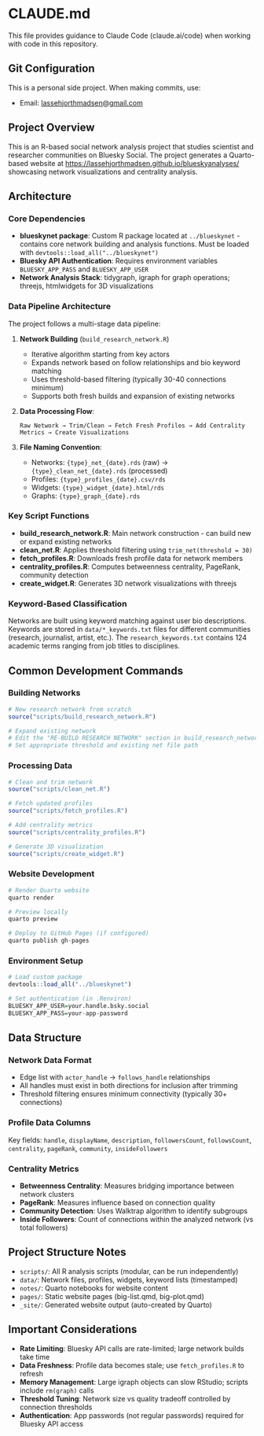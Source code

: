 # CLAUDE.md

This file provides guidance to Claude Code (claude.ai/code) when working with code in this repository.

## Git Configuration

This is a personal side project. When making commits, use:
- Email: lassehjorthmadsen@gmail.com

## Project Overview

This is an R-based social network analysis project that studies scientist and researcher communities on Bluesky Social. The project generates a Quarto-based website at https://lassehjorthmadsen.github.io/blueskyanalyses/ showcasing network visualizations and centrality analysis.

## Architecture

### Core Dependencies
- **blueskynet package**: Custom R package located at `../blueskynet` - contains core network building and analysis functions. Must be loaded with `devtools::load_all("../blueskynet")`
- **Bluesky API Authentication**: Requires environment variables `BLUESKY_APP_PASS` and `BLUESKY_APP_USER`
- **Network Analysis Stack**: tidygraph, igraph for graph operations; threejs, htmlwidgets for 3D visualizations

### Data Pipeline Architecture

The project follows a multi-stage data pipeline:

1. **Network Building** (`build_research_network.R`)
   - Iterative algorithm starting from key actors
   - Expands network based on follow relationships and bio keyword matching
   - Uses threshold-based filtering (typically 30-40 connections minimum)
   - Supports both fresh builds and expansion of existing networks

2. **Data Processing Flow**:
   ```
   Raw Network → Trim/Clean → Fetch Fresh Profiles → Add Centrality Metrics → Create Visualizations
   ```

3. **File Naming Convention**:
   - Networks: `{type}_net_{date}.rds` (raw) → `{type}_clean_net_{date}.rds` (processed)
   - Profiles: `{type}_profiles_{date}.csv/rds`
   - Widgets: `{type}_widget_{date}.html/rds`
   - Graphs: `{type}_graph_{date}.rds`

### Key Script Functions

- **build_research_network.R**: Main network construction - can build new or expand existing networks
- **clean_net.R**: Applies threshold filtering using `trim_net(threshold = 30)`
- **fetch_profiles.R**: Downloads fresh profile data for network members
- **centrality_profiles.R**: Computes betweenness centrality, PageRank, community detection
- **create_widget.R**: Generates 3D network visualizations with threejs

### Keyword-Based Classification

Networks are built using keyword matching against user bio descriptions. Keywords are stored in `data/*_keywords.txt` files for different communities (research, journalist, artist, etc.). The `research_keywords.txt` contains 124 academic terms ranging from job titles to disciplines.

## Common Development Commands

### Building Networks
```r
# New research network from scratch
source("scripts/build_research_network.R")

# Expand existing network
# Edit the "RE-BUILD RESEARCH NETWORK" section in build_research_network.R
# Set appropriate threshold and existing net file path
```

### Processing Data
```r
# Clean and trim network
source("scripts/clean_net.R")

# Fetch updated profiles
source("scripts/fetch_profiles.R")

# Add centrality metrics
source("scripts/centrality_profiles.R")

# Generate 3D visualization
source("scripts/create_widget.R")
```

### Website Development
```r
# Render Quarto website
quarto render

# Preview locally
quarto preview

# Deploy to GitHub Pages (if configured)
quarto publish gh-pages
```

### Environment Setup
```r
# Load custom package
devtools::load_all("../blueskynet")

# Set authentication (in .Renviron)
BLUESKY_APP_USER=your.handle.bsky.social
BLUESKY_APP_PASS=your-app-password
```

## Data Structure

### Network Data Format
- Edge list with `actor_handle` → `follows_handle` relationships
- All handles must exist in both directions for inclusion after trimming
- Threshold filtering ensures minimum connectivity (typically 30+ connections)

### Profile Data Columns
Key fields: `handle`, `displayName`, `description`, `followersCount`, `followsCount`, `centrality`, `pageRank`, `community`, `insideFollowers`

### Centrality Metrics
- **Betweenness Centrality**: Measures bridging importance between network clusters
- **PageRank**: Measures influence based on connection quality
- **Community Detection**: Uses Walktrap algorithm to identify subgroups
- **Inside Followers**: Count of connections within the analyzed network (vs total followers)

## Project Structure Notes

- `scripts/`: All R analysis scripts (modular, can be run independently)
- `data/`: Network files, profiles, widgets, keyword lists (timestamped)
- `notes/`: Quarto notebooks for website content
- `pages/`: Static website pages (big-list.qmd, big-plot.qmd)
- `_site/`: Generated website output (auto-created by Quarto)

## Important Considerations

- **Rate Limiting**: Bluesky API calls are rate-limited; large network builds take time
- **Data Freshness**: Profile data becomes stale; use `fetch_profiles.R` to refresh
- **Memory Management**: Large igraph objects can slow RStudio; scripts include `rm(graph)` calls
- **Threshold Tuning**: Network size vs quality tradeoff controlled by connection thresholds
- **Authentication**: App passwords (not regular passwords) required for Bluesky API access